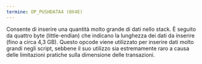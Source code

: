 ```yaml
---
termine: OP_PUSHDATA4 (0X4E)
---
```


Consente di inserire una quantità molto grande di dati nello stack. È seguito da quattro byte (little-endian) che indicano la lunghezza dei dati da inserire (fino a circa 4,3 GB). Questo opcode viene utilizzato per inserire dati molto grandi negli script, sebbene il suo utilizzo sia estremamente raro a causa delle limitazioni pratiche sulla dimensione delle transazioni.